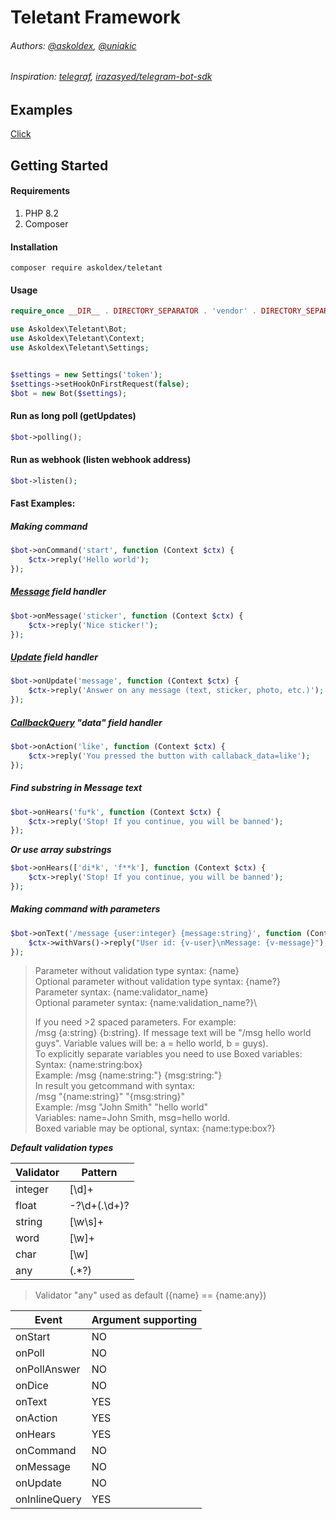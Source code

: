 # Teletant Framework
###### Authors: [@askoldex](https://t.me/monarkhov), [@uniqkic](https://t.me/uniqkic)
###### Inspiration: [telegraf](https://github.com/telegraf/telegraf), [irazasyed/telegram-bot-sdk](https://github.com/irazasyed/telegram-bot-sdk)

## Examples

[Click](https://github.com/askoldex/teletant-examples)

## Getting Started
#### Requirements
1. PHP 8.2
2. Composer

#### Installation
`composer require askoldex/teletant`

#### Usage
```php
require_once __DIR__ . DIRECTORY_SEPARATOR . 'vendor' . DIRECTORY_SEPARATOR . 'autoload.php';

use Askoldex\Teletant\Bot;
use Askoldex\Teletant\Context;
use Askoldex\Teletant\Settings;


$settings = new Settings('token');
$settings->setHookOnFirstRequest(false);
$bot = new Bot($settings);
```

#### Run as long poll (getUpdates)
```php
$bot->polling();
```

#### Run as webhook (listen webhook address)
```php
$bot->listen();
```

#### Fast Examples:
##### Making command
```php
$bot->onCommand('start', function (Context $ctx) {
    $ctx->reply('Hello world');
});
```

##### [Message](https://core.telegram.org/bots/api#message) field handler
```php
$bot->onMessage('sticker', function (Context $ctx) {
    $ctx->reply('Nice sticker!');
});
```

##### [Update](https://core.telegram.org/bots/api#update) field handler
```php
$bot->onUpdate('message', function (Context $ctx) {
    $ctx->reply('Answer on any message (text, sticker, photo, etc.)');
});
```

##### [CallbackQuery](https://core.telegram.org/bots/api#callbackquery) "data" field handler
```php
$bot->onAction('like', function (Context $ctx) {
    $ctx->reply('You pressed the button with callaback_data=like');
});
```

##### Find substring in Message text
```php
$bot->onHears('fu*k', function (Context $ctx) {
    $ctx->reply('Stop! If you continue, you will be banned');
});
```
***Or use array substrings***
```php
$bot->onHears(['di*k', 'f**k'], function (Context $ctx) {
    $ctx->reply('Stop! If you continue, you will be banned');
});
```



##### Making command with parameters
```php
$bot->onText('/message {user:integer} {message:string}', function (Context $ctx) {
    $ctx->withVars()->reply("User id: {v-user}\nMessage: {v-message}");
});
```
> Parameter without validation type syntax: {name}\
> Optional parameter without validation type syntax: {name?}\
> Parameter syntax: {name:validator_name}\
> Optional parameter syntax: {name:validation_name?}\
>
> If you need >2 spaced parameters. For example:\
> /msg {a:string} {b:string}. If message text will be "/msg hello world guys". Variable values will be: a = hello world, b = guys).\
>To explicitly separate variables you need to use Boxed variables:\
> Syntax: {name:string:box}\
> Example: /msg {name:string:"} {msg:string:"}\
> In result you getcommand with syntax:\
> /msg "{name:string}" "{msg:string}"\
> Example: /msg "John Smith" "hello world"\
> Variables: name=John Smith, msg=hello world.\
> Boxed variable may be optional, syntax: {name:type:box?}

***Default validation types***

| Validator  | Pattern |
| ------------- | ------------- |
| integer  | [\d]+  |
| float  | -?\d+(\.\d+)?  |
| string  | [\w\s]+  |
| word  | [\w]+ |
| char  | [\w] |
| any  | (.*?) |

> Validator "any" used as default ({name} == {name:any})

| Event  | Argument supporting |
| ------------- | ------------- |
| onStart  | NO  |
| onPoll  | NO  |
| onPollAnswer  | NO  |
| onDice  | NO  |
| onText  | YES  |
| onAction  | YES |
| onHears  | YES  |
| onCommand  | NO|
| onMessage  | NO |
| onUpdate  | NO |
| onInlineQuery  | YES |
